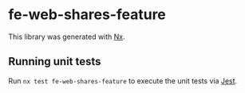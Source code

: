 # fe-web-shares-feature

This library was generated with [Nx](https://nx.dev).

## Running unit tests

Run `nx test fe-web-shares-feature` to execute the unit tests via [Jest](https://jestjs.io).
